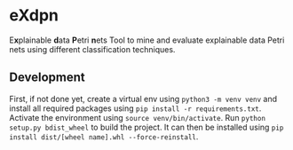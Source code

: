 # eXdpn
E**x**plainable **d**ata **P**etri **n**ets
Tool to mine and evaluate explainable data Petri nets using different classification techniques. 



## Development
First, if not done yet, create a virtual env using `python3 -m venv venv` and install all required packages using `pip install -r requirements.txt`.
Activate the environment using `source venv/bin/activate`.
Run `python setup.py bdist_wheel` to build the project.
It can then be installed using `pip install dist/[wheel name].whl --force-reinstall`.
